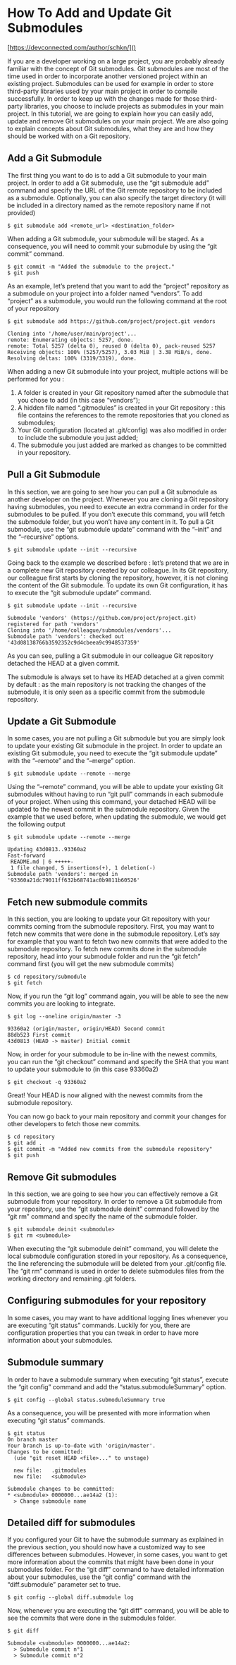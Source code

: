 # How To Add and Update Git Submodules

[https://devconnected.com/author/schkn/]()

If you are a developer working on a large project, you are probably already familiar with the concept of Git submodules.
Git submodules are most of the time used in order to incorporate another versioned project within an existing project.
Submodules can be used for example in order to store third-party libraries used by your main project in order to compile successfully.
In order to keep up with the changes made for those third-party libraries, you choose to include projects as submodules in your main project.
In this tutorial, we are going to explain how you can easily add, update and remove Git submodules on your main project.
We are also going to explain concepts about Git submodules, what they are and how they should be worked with on a Git repository.

## Add a Git Submodule

The first thing you want to do is to add a Git submodule to your main project.
In order to add a Git submodule, use the “git submodule add” command and specify the URL of the Git remote repository to be included as a submodule.
Optionally, you can also specify the target directory (it will be included in a directory named as the remote repository name if not provided)

```shell
$ git submodule add <remote_url> <destination_folder>
```

When adding a Git submodule, your submodule will be staged. As a consequence, you will need to commit your submodule by using the “git commit” command.

```shell
$ git commit -m "Added the submodule to the project."
$ git push
```

As an example, let’s pretend that you want to add the “project” repository as a submodule on your project into a folder named “vendors”.
To add “project” as a submodule, you would run the following command at the root of your repository

```shell
$ git submodule add https://github.com/project/project.git vendors

Cloning into '/home/user/main/project'...
remote: Enumerating objects: 5257, done.
remote: Total 5257 (delta 0), reused 0 (delta 0), pack-reused 5257
Receiving objects: 100% (5257/5257), 3.03 MiB | 3.38 MiB/s, done.
Resolving deltas: 100% (3319/3319), done.
```

When adding a new Git submodule into your project, multiple actions will be performed for you :

1. A folder is created in your Git repository named after the submodule that you chose to add (in this case “vendors”);
1. A hidden file named “.gitmodules” is created in your Git repository : this file contains the references to the remote repositories that you cloned as submodules;
1. Your Git configuration (located at .git/config) was also modified in order to include the submodule you just added;
1. The submodule you just added are marked as changes to be committed in your repository.

## Pull a Git Submodule

In this section, we are going to see how you can pull a Git submodule as another developer on the project.
Whenever you are cloning a Git repository having submodules, you need to execute an extra command in order for the submodules to be pulled.
If you don’t execute this command, you will fetch the submodule folder, but you won’t have any content in it.
To pull a Git submodule, use the “git submodule update” command with the “–init” and the “–recursive” options.

```shell
$ git submodule update --init --recursive
```

Going back to the example we described before : let’s pretend that we are in a complete new Git repository created by our colleague.
In its Git repository, our colleague first starts by cloning the repository, however, it is not cloning the content of the Git submodule.
To update its own Git configuration, it has to execute the “git submodule update” command.

```shell
$ git submodule update --init --recursive

Submodule 'vendors' (https://github.com/project/project.git) registered for path 'vendors'
Cloning into '/home/colleague/submodules/vendors'...
Submodule path 'vendors': checked out '43d08138766b3592352c9d4cbeea9c9948537359'
```

As you can see, pulling a Git submodule in our colleague Git repository detached the HEAD at a given commit.

The submodule is always set to have its HEAD detached at a given commit by default : as the main repository is not tracking the changes of the submodule, it is only seen as a specific commit from the submodule repository.

## Update a Git Submodule

In some cases, you are not pulling a Git submodule but you are simply look to update your existing Git submodule in the project.
In order to update an existing Git submodule, you need to execute the “git submodule update” with the “–remote” and the “–merge” option.

```shell
$ git submodule update --remote --merge
```

Using the “–remote” command, you will be able to update your existing Git submodules without having to run “git pull” commands in each submodule of your project.
When using this command, your detached HEAD will be updated to the newest commit in the submodule repository.
Given the example that we used before, when updating the submodule, we would get the following output

```shell
$ git submodule update --remote --merge

Updating 43d0813..93360a2
Fast-forward
 README.md | 6 +++++-
 1 file changed, 5 insertions(+), 1 deletion(-)
Submodule path 'vendors': merged in '93360a21dc79011ff632b68741ac0b9811b60526'
```

## Fetch new submodule commits

In this section, you are looking to update your Git repository with your commits coming from the submodule repository.
First, you may want to fetch new commits that were done in the submodule repository.
Let’s say for example that you want to fetch two new commits that were added to the submodule repository.
To fetch new commits done in the submodule repository, head into your submodule folder and run the “git fetch” command first (you will get the new submodule commits)

```shell
$ cd repository/submodule
$ git fetch
```

Now, if you run the “git log” command again, you will be able to see the new commits you are looking to integrate.

```shell
$ git log --oneline origin/master -3

93360a2 (origin/master, origin/HEAD) Second commit
88db523 First commit
43d0813 (HEAD -> master) Initial commit
```
Now, in order for your submodule to be in-line with the newest commits, you can run the “git checkout” command and specify the SHA that you want to update your submodule to (in this case 93360a2)

```shell
$ git checkout -q 93360a2
```

Great! Your HEAD is now aligned with the newest commits from the submodule repository.

You can now go back to your main repository and commit your changes for other developers to fetch those new commits.

```shell
$ cd repository
$ git add .
$ git commit -m "Added new commits from the submodule repository"
$ git push
```

## Remove Git submodules

In this section, we are going to see how you can effectively remove a Git submodule from your repository.
In order to remove a Git submodule from your repository, use the “git submodule deinit” command followed by the “git rm” command and specify the name of the submodule folder.

```shell
$ git submodule deinit <submodule>
$ git rm <submodule>
```

When executing the “git submodule deinit” command, you will delete the local submodule configuration stored in your repository.
As a consequence, the line referencing the submodule will be deleted from your .git/config file.
The “git rm” command is used in order to delete submodules files from the working directory and remaining .git folders.

## Configuring submodules for your repository

In some cases, you may want to have additional logging lines whenever you are executing “git status” commands.
Luckily for you, there are configuration properties that you can tweak in order to have more information about your submodules.

## Submodule summary

In order to have a submodule summary when executing “git status”, execute the “git config” command and add the “status.submoduleSummary” option.

```shell
$ git config --global status.submoduleSummary true
```

As a consequence, you will be presented with more information when executing “git status” commands.

```shell
$ git status
On branch master
Your branch is up-to-date with 'origin/master'.
Changes to be committed:
  (use "git reset HEAD <file>..." to unstage)

  new file:   .gitmodules
  new file:   <submodule>

Submodule changes to be committed:
* <submodule> 0000000...ae14a2 (1):
  > Change submodule name
```

## Detailed diff for submodules

If you configured your Git to have the submodule summary as explained in the previous section, you should now have a customized way to see differences between submodules.
However, in some cases, you want to get more information about the commits that might have been done in your submodules folder.
For the “git diff” command to have detailed information about your submodules, use the “git config” command with the “diff.submodule” parameter set to true.

```shell
$ git config --global diff.submodule log
```

Now, whenever you are executing the “git diff” command, you will be able to see the commits that were done in the submodules folder.

```shell
$ git diff

Submodule <submodule> 0000000...ae14a2:
  > Submodule commit n°1
  > Submodule commit n°2
```

